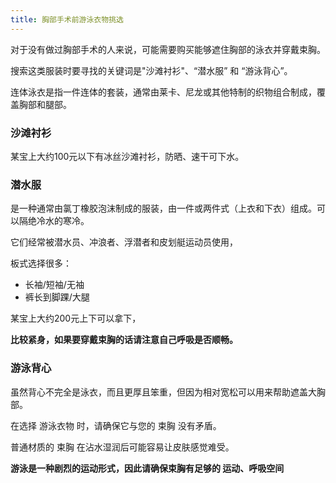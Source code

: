 ```yaml
---
title: 胸部手术前游泳衣物挑选
---
```


对于没有做过胸部手术的人来说，可能需要购买能够遮住胸部的泳衣并穿戴束胸。

搜索这类服装时要寻找的关键词是"沙滩衬衫"、“潜水服” 和 “游泳背心”。

连体泳衣是指一件连体的套装，通常由莱卡、尼龙或其他特制的织物组合制成，覆盖胸部和腿部。

### 沙滩衬衫

某宝上大约100元以下有冰丝沙滩衬衫，防晒、速干可下水。

### 潜水服

是一种通常由氯丁橡胶泡沫制成的服装，由一件或两件式（上衣和下衣）组成。可以隔绝冷水的寒冷。

它们经常被潜水员、冲浪者、浮潜者和皮划艇运动员使用，

板式选择很多：

- 长袖/短袖/无袖
- 裤长到脚踝/大腿

某宝上大约200元上下可以拿下，

**比较紧身，如果要穿戴束胸的话请注意自己呼吸是否顺畅。**

### 游泳背心

虽然背心不完全是泳衣，而且更厚且笨重，但因为相对宽松可以用来帮助遮盖大胸部。

在选择 游泳衣物 时，请确保它与您的 束胸 没有矛盾。

普通材质的 束胸 在沾水湿润后可能容易让皮肤感觉难受。

**游泳是一种剧烈的运动形式，因此请确保束胸有足够的 运动、呼吸空间**
